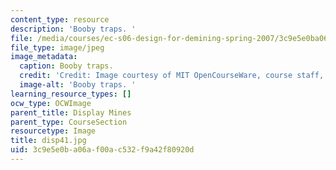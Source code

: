 ```yaml
---
content_type: resource
description: 'Booby traps. '
file: /media/courses/ec-s06-design-for-demining-spring-2007/3c9e5e0ba06af00ac532f9a42f80920d_disp41.jpg
file_type: image/jpeg
image_metadata:
  caption: Booby traps.
  credit: 'Credit: Image courtesy of MIT OpenCourseWare, course staff, and students.'
  image-alt: 'Booby traps. '
learning_resource_types: []
ocw_type: OCWImage
parent_title: Display Mines
parent_type: CourseSection
resourcetype: Image
title: disp41.jpg
uid: 3c9e5e0b-a06a-f00a-c532-f9a42f80920d
---
```

